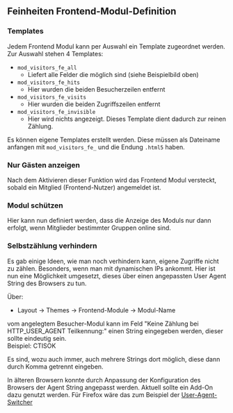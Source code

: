 ## Feinheiten Frontend-Modul-Definition

### Templates

Jedem Frontend Modul kann per Auswahl ein Template zugeordnet werden. 
Zur Auswahl stehen 4 Templates:

* `mod_visitors_fe_all`
    * Liefert alle Felder die möglich sind (siehe Beispielbild oben)
* `mod_visitors_fe_hits`
    * Hier wurden die beiden Besucherzeilen entfernt
* `mod_visitors_fe_visits`
    * Hier wurden die beiden Zugriffszeilen entfernt
* `mod_visitors_fe_invisible`
    * Hier wird nichts angezeigt. Dieses Template dient dadurch zur reinen Zählung.

Es können eigene Templates erstellt werden. Diese müssen als Dateiname anfangen 
mit `mod_visitors_fe_` und die Endung `.html5` haben.

### Nur Gästen anzeigen

Nach dem Aktivieren dieser Funktion wird das Frontend Modul versteckt, sobald 
ein Mitglied (Frontend-Nutzer) angemeldet ist.

### Modul schützen

Hier kann nun definiert werden, dass die Anzeige des Moduls nur dann erfolgt, 
wenn Mitglieder bestimmter Gruppen online sind.

### Selbstzählung verhindern

Es gab einige Ideen, wie man noch verhindern kann, eigene Zugriffe nicht zu zählen. 
Besonders, wenn man mit dynamischen IPs ankommt. Hier ist nun eine Möglichkeit 
umgesetzt, dieses über einen angepassten User Agent String des Browsers zu tun.

Über:

* Layout -> Themes -> Frontend-Module -> Modul-Name

vom angelegtem Besucher-Modul kann im Feld "Keine Zählung bei HTTP_USER_AGENT Teilkennung:" 
einen String eingegeben werden, dieser sollte eindeutig sein.<br>
Beispiel: CTISOK

Es sind, wozu auch immer, auch mehrere Strings dort möglich, diese dann durch 
Komma getrennt eingeben.

In älteren Browsern konnte durch Anpassung der Konfiguration des Browsers der 
Agent String angepasst werden. Aktuell sollte ein Add-On dazu genutzt werden. 
Für Firefox wäre das zum Beispiel der [User-Agent-Switcher][1]

[1]: https://addons.mozilla.org/de/firefox/addon/user-agent-switcher/
